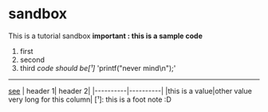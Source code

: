 # sandbox
This is a tutorial sandbox
**important : this is a sample code**
1. first
2. second
3. third
*code should be[¹]*
'printf("never mind\n");'
----
[see](https://docs.github.com/fr/get-started/quickstart/hello-world)
| header 1| header 2|
|----------|----------|
|this is a value|other value very long for this column|
[¹]: this is a foot note :D

